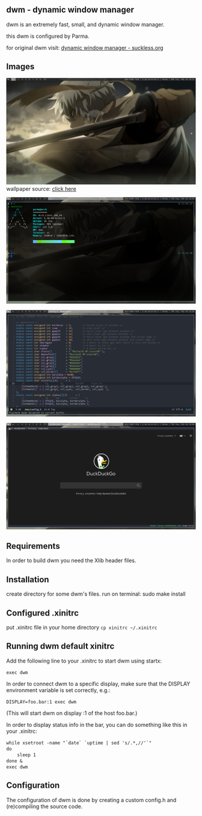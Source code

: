 dwm - dynamic window manager
----------------------------
dwm is an extremely fast, small, and dynamic window manager.

this dwm is configured by Parma.

for original dwm visit: [dynamic window manager - suckless.org](https://dwm.suckless.org/)

Images
------
![](images/image1.png)
wallpaper source: [click here](https://wall.alphacoders.com/big.php?i=744900)

![](images/image2.png)

![](images/image3.png)

![](images/image4.png)

Requirements
------------
In order to build dwm you need the Xlib header files.


Installation
------------
create directory for some dwm's files.
run on terminal: sudo make install

## Configured .xinitrc
put .xinitrc file in your home directory
`cp xinitrc ~/.xinitrc`


Running dwm default xinitrc
---------------------------
Add the following line to your .xinitrc to start dwm using startx:

    exec dwm

In order to connect dwm to a specific display, make sure that
the DISPLAY environment variable is set correctly, e.g.:

    DISPLAY=foo.bar:1 exec dwm

(This will start dwm on display :1 of the host foo.bar.)

In order to display status info in the bar, you can do something
like this in your .xinitrc:

    while xsetroot -name "`date` `uptime | sed 's/.*,//'`"
    do
    	sleep 1
    done &
    exec dwm


Configuration
-------------
The configuration of dwm is done by creating a custom config.h
and (re)compiling the source code.

